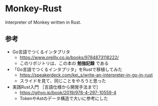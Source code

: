 # Monkey-Rust

Interpreter of Monkey written in Rust.

## 参考

-   Go言語でつくるインタプリタ
    -   <https://www.oreilly.co.jp/books/9784873118222/>
    -   このリポジトリは、この本の **勉強記録** である
-   「Go言語でつくるインタプリタ」をRustで移植してみた
    -   <https://speakerdeck.com/kei_s/write-an-interpreter-in-go-in-rust>
    -   スライドを見て、同じことをやろうと思った
-   実践Rust入門 ［言語仕様から開発手法まで］
    -   <https://gihyo.jp/book/2019/978-4-297-10559-4>
    -   TokenやAstのデータ構造で大いに参考にした
